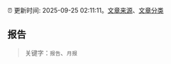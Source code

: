 :alarm_clock: 更新时间: 2025-09-25 02:11:11。[文章来源](/README.md)、[文章分类](/TAGS.md)

## 报告


> 关键字：`报告`、`月报`



